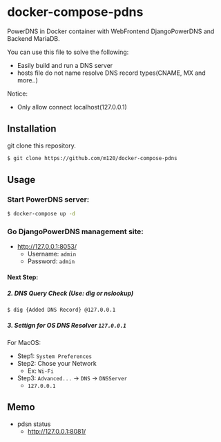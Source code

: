 # docker-compose-pdns
PowerDNS in Docker container with WebFrontend DjangoPowerDNS and Backend MariaDB.

You can use this file to solve the following:
* Easily build and run a DNS server
* hosts file do not name resolve DNS record types(CNAME, MX and more..)

Notice:
- Only allow connect localhost(127.0.0.1)

## Installation
git clone this repository.
```bash
$ git clone https://github.com/m120/docker-compose-pdns
```

## Usage
### Start PowerDNS server:
```bash
$ docker-compose up -d
```

### Go DjangoPowerDNS management site:  
- http://127.0.0.1:8053/
  - Username: `admin`
  - Password: `admin`

#### Next Step:
##### 2. DNS Query Check (Use: dig or nslookup)
```
$ dig {Added DNS Record} @127.0.0.1
```

##### 3. Settign for OS DNS Resolver `127.0.0.1`
For MacOS: 
- Step1: `System Preferences`
- Step2: Chose your Network
  - Ex: `Wi-Fi`
- Step3: `Advanced...` -> `DNS` -> `DNSServer`
  - `127.0.0.1`


## Memo
- pdsn status   
  - http://127.0.0.1:8081/
